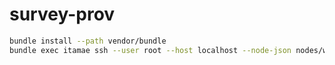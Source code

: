 # survey-prov

```sh
bundle install --path vendor/bundle
bundle exec itamae ssh --user root --host localhost --node-json nodes/web.json roles/web.rb
```

